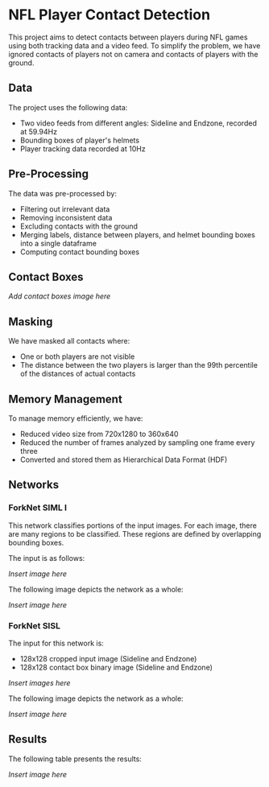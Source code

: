 # NFL Player Contact Detection

This project aims to detect contacts between players during NFL games using both tracking data and a video feed. To simplify the problem, we have ignored contacts of players not on camera and contacts of players with the ground.

## Data

The project uses the following data:

- Two video feeds from different angles: Sideline and Endzone, recorded at 59.94Hz
- Bounding boxes of player's helmets
- Player tracking data recorded at 10Hz

## Pre-Processing

The data was pre-processed by:

- Filtering out irrelevant data
- Removing inconsistent data
- Excluding contacts with the ground
- Merging labels, distance between players, and helmet bounding boxes into a single dataframe
- Computing contact bounding boxes

## Contact Boxes

*Add contact boxes image here*

## Masking

We have masked all contacts where:

- One or both players are not visible
- The distance between the two players is larger than the 99th percentile of the distances of actual contacts

## Memory Management

To manage memory efficiently, we have:

- Reduced video size from 720x1280 to 360x640
- Reduced the number of frames analyzed by sampling one frame every three
- Converted and stored them as Hierarchical Data Format (HDF)

## Networks

### ForkNet SIML I

This network classifies portions of the input images. For each image, there are many regions to be classified. These regions are defined by overlapping bounding boxes.

The input is as follows:

*Insert image here*

The following image depicts the network as a whole:

*Insert image here*

### ForkNet SISL

The input for this network is:

- 128x128 cropped input image (Sideline and Endzone)
- 128x128 contact box binary image (Sideline and Endzone)

*Insert images here*

The following image depicts the network as a whole:

*Insert image here*

## Results

The following table presents the results:

*Insert image here*
